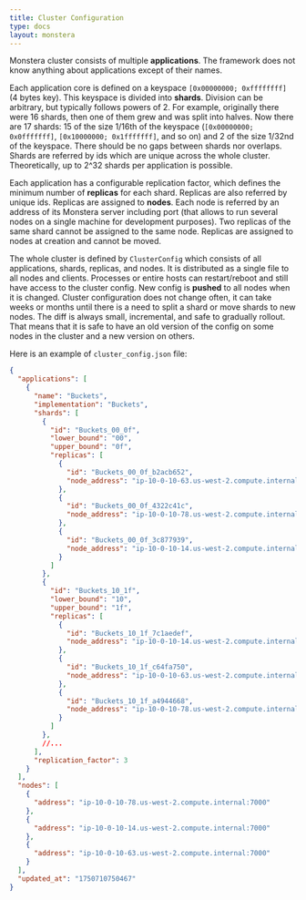 ```yaml
---
title: Cluster Configuration
type: docs
layout: monstera
---
```


Monstera cluster consists of multiple **applications**. The framework does not know anything about applications except
of their names.

Each application core is defined on a keyspace `[0x00000000; 0xffffffff]` (4 bytes key). This keyspace is 
divided into **shards**. Division can be arbitrary, but typically follows powers of 2. For example, originally there
were 16 shards, then one of them grew and was split into halves. Now there are 17 shards: 15 of the size 1/16th of the
keyspace (`[0x00000000; 0x0fffffff]`, `[0x10000000; 0x1fffffff]`, and so on) and 2 of the size 1/32nd of the keyspace.
There should be no gaps between shards nor overlaps. Shards are referred by ids which are unique across the whole 
cluster. Theoretically, up to 2^32 shards per application is possible.

Each application has a configurable replication factor, which defines the minimum number of **replicas** for each shard.
Replicas are also referred by unique ids. Replicas are assigned to **nodes**. Each node is referred by an address of its
Monstera server including port (that allows to run several nodes on a single machine for development purposes). Two 
replicas of the same shard cannot be assigned to the same node. Replicas are assigned to nodes at creation and cannot be 
moved.

The whole cluster is defined by `ClusterConfig` which consists of all applications, shards, replicas, and nodes. It is
distributed as a single file to all nodes and clients. Processes or entire hosts can restart/reboot and still have 
access to the cluster config. New config is **pushed** to all nodes when it is changed. Cluster configuration does not 
change often, it can take weeks or months until there is a need to split a shard or move shards to new nodes. The diff
is always small, incremental, and safe to gradually rollout. That means that it is safe to have an old version of the 
config on some nodes in the cluster and a new version on others.  

Here is an example of `cluster_config.json` file:

```json
{
  "applications": [
    {
      "name": "Buckets",
      "implementation": "Buckets",
      "shards": [
        {
          "id": "Buckets_00_0f",
          "lower_bound": "00",
          "upper_bound": "0f",
          "replicas": [
            {
              "id": "Buckets_00_0f_b2acb652",
              "node_address": "ip-10-0-10-63.us-west-2.compute.internal:7000"
            },
            {
              "id": "Buckets_00_0f_4322c41c",
              "node_address": "ip-10-0-10-78.us-west-2.compute.internal:7000"
            },
            {
              "id": "Buckets_00_0f_3c877939",
              "node_address": "ip-10-0-10-14.us-west-2.compute.internal:7000"
            }
          ]
        },
        {
          "id": "Buckets_10_1f",
          "lower_bound": "10",
          "upper_bound": "1f",
          "replicas": [
            {
              "id": "Buckets_10_1f_7c1aedef",
              "node_address": "ip-10-0-10-14.us-west-2.compute.internal:7000"
            },
            {
              "id": "Buckets_10_1f_c64fa750",
              "node_address": "ip-10-0-10-63.us-west-2.compute.internal:7000"
            },
            {
              "id": "Buckets_10_1f_a4944668",
              "node_address": "ip-10-0-10-78.us-west-2.compute.internal:7000"
            }
          ]
        },
        //...
      ],
      "replication_factor": 3
    }
  ],
  "nodes": [
    {
      "address": "ip-10-0-10-78.us-west-2.compute.internal:7000"
    },
    {
      "address": "ip-10-0-10-14.us-west-2.compute.internal:7000"
    },
    {
      "address": "ip-10-0-10-63.us-west-2.compute.internal:7000"
    }
  ],
  "updated_at": "1750710750467"
}
```